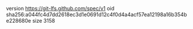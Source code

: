 version https://git-lfs.github.com/spec/v1
oid sha256:a044fc4d7dd2618ec3d1e0691d12c4f0d4a4acf57ea12198a16b354be228680e
size 3158
